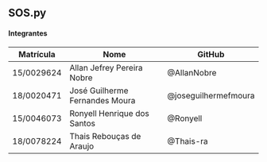 ## SOS.py

#### Integrantes

| Matrícula | Nome | GitHub |
|--|--|--|
| 15/0029624 | Allan Jefrey Pereira Nobre | @AllanNobre |
| 18/0020471 | José Guilherme Fernandes Moura | @joseguilhermefmoura |
| 15/0046073 | Ronyell Henrique dos Santos | @Ronyell |
| 18/0078224 | Thais Rebouças de Araujo | @Thais-ra |

